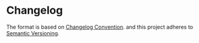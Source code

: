 # Changelog

The format is based on [Changelog Convention](documentation/conventions/changelog.md).
and this project adheres to [Semantic Versioning](https://semver.org/spec/v2.0.0.html).
